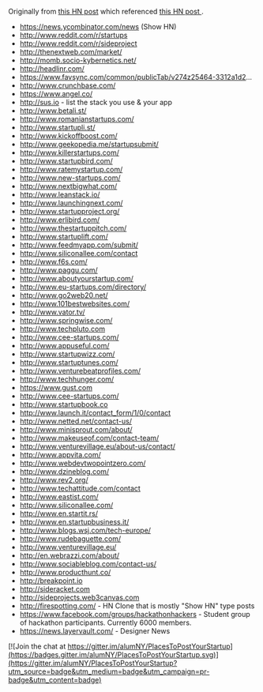 Originally from [this HN post](https://news.ycombinator.com/item?id=7248460) which referenced [this HN post ](https://news.ycombinator.com/item?id=6492109).

* https://news.ycombinator.com/news (Show HN)
* http://www.reddit.com/r/startups
* http://www.reddit.com/r/sideproject
* http://thenextweb.com/market/
* http://momb.socio-kybernetics.net/
* http://headlinr.com/
* https://www.favsync.com/common/publicTab/v274z25464-3312a1d2...
* http://www.crunchbase.com/
* https://www.angel.co/
* http://sus.io - list the stack you use & your app
* http://www.betali.st/
* http://www.romanianstartups.com/
* http://www.startupli.st/
* http://www.kickoffboost.com/
* http://www.geekopedia.me/startupsubmit/
* http://www.killerstartups.com/
* http://www.startupbird.com/
* http://www.ratemystartup.com/
* http://www.new-startups.com/
* http://www.nextbigwhat.com/
* http://www.leanstack.io/
* http://www.launchingnext.com/
* http://www.startupproject.org/
* http://www.erlibird.com/
* http://www.thestartuppitch.com/
* http://www.startuplift.com/
* http://www.feedmyapp.com/submit/
* http://www.siliconallee.com/contact
* http://www.f6s.com/
* http://www.paggu.com/
* http://www.aboutyourstartup.com/
* http://www.eu-startups.com/directory/
* http://www.go2web20.net/
* http://www.101bestwebsites.com/
* http://www.vator.tv/
* http://www.springwise.com/
* http://www.techpluto.com
* http://www.cee-startups.com/
* http://www.appuseful.com/
* http://www.startupwizz.com/
* http://www.startuptunes.com/
* http://www.venturebeatprofiles.com/
* http://www.techhunger.com/
* https://www.gust.com
* http://www.cee-startups.com/
* http://www.startupbook.co
* http://www.launch.it/contact_form/1/0/contact
* http://www.netted.net/contact-us/
* http://www.minisprout.com/about/
* http://www.makeuseof.com/contact-team/
* http://www.venturevillage.eu/about-us/contact/
* http://www.appvita.com/
* http://www.webdevtwopointzero.com/
* http://www.dzineblog.com/
* http://www.rev2.org/
* http://www.techattitude.com/contact
* http://www.eastist.com/
* http://www.siliconallee.com/
* http://www.en.startit.rs/
* http://www.en.startupbusiness.it/
* http://www.blogs.wsj.com/tech-europe/
* http://www.rudebaguette.com/
* http://www.venturevillage.eu/
* http://en.webrazzi.com/about/
* http://www.sociableblog.com/contact-us/
* http://www.producthunt.co/
* http://breakpoint.io
* http://sideracket.com
* http://sideprojects.web3canvas.com
* http://firespotting.com/ - HN Clone that is mostly "Show HN" type posts
* https://www.facebook.com/groups/hackathonhackers - Student group of hackathon participants. Currently 6000 members.
* https://news.layervault.com/ - Designer News


[![Join the chat at https://gitter.im/alumNY/PlacesToPostYourStartup](https://badges.gitter.im/alumNY/PlacesToPostYourStartup.svg)](https://gitter.im/alumNY/PlacesToPostYourStartup?utm_source=badge&utm_medium=badge&utm_campaign=pr-badge&utm_content=badge)